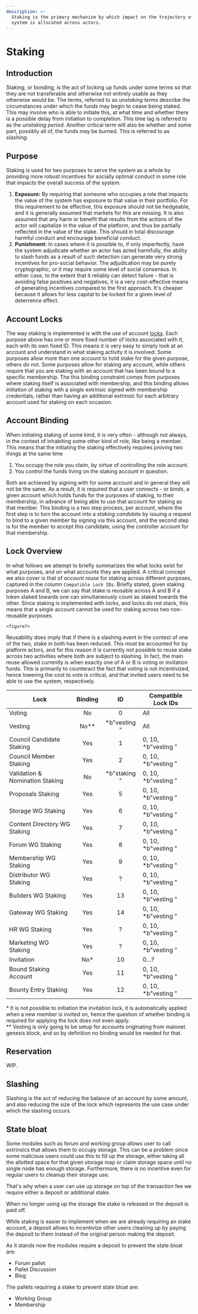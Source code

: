 ```yaml
---
description: >-
  Staking is the primary mechanism by which impact on the trajectory of the
  system is allocated across actors.
---
```


# Staking

## Introduction

Staking, or bonding, is the act of locking up funds under some terms so that they are not transferable and otherwise not entirely usable as they otherwise would be. The terms, referred to as _unstaking terms_ describe the circumstances under which the funds may begin to cease being staked. This may involve who is able to initiate this, at what time and whether there is a possible delay from initiation to completion. This time lag is referred to as the _unstaking period._ Another critical term will also be whether and some part, possibly all of, the funds may be burned. This is referred to as _slashing._

## **Purpose**

Staking is used for two purposes to serve the system as a whole by providing more robust incentives for socially optimal conduct in some role that impacts the overall success of the system.

1. **Exposure:** By requiring that someone who occupies a role that impacts the value of the system has exposure to that value in their portfolio. For this requirement to be effective, this exposure should not be hedgeable, and it is generally assumed that markets for this are missing. It is also assumed that any harm or benefit that results from the actions of the actor will capitalize in the value of the platform, and thus be partially reflected in the value of the stake. This should in total discourage harmful conduct and encourage beneficial conduct.
2. **Punishment:** In cases where it is possible to, if only imperfectly, have the system adjudicate whether an actor has acted harmfully, the ability to slash funds as a result of such detection can generate very strong incentives for pro-social behavior. The adjudication may be purely cryptographic, or it may require some level of social consensus. In either case, to the extent that it reliably can detect failure - that is avoiding false positives and negatives, it is a very cost-effective means of generating incentives compared to the first approach. It's cheaper because it allows for less capital to be locked for a given level of deterrence effect.

## Account Locks

The way staking is implemented is with the use of account [locks](staking.md). Each purpose above has one or more fixed number of locks associated with it, each with its own fixed ID. This means it is very easy to simply look at an account and understand in what staking activity it is involved. Some purposes allow more than one account to hold stake for the given purpose, others do not. Some purposes allow for staking any account, while others require that you are staking with an account that has been bound to a specific membership. The this binding constraint comes from purposes where staking itself is associated with membership, and this binding allows initiation of staking with a single extrinsic signed with membership credentials, rather than having an additional extrinsic for each arbitrary account used for staking on each occasion.

## Account Binding

When initiating staking of some kind, it is very often - although not always, in the context of inhabiting some other kind of role, like being a member. This means that the initiating the staking effectively requires proving two things at the same time

1. You occupy the role you claim, by virtue of controlling the role account.
2. You control the funds living on the staking account in question.

Both are achieved by signing with for some account and in general they will not be the same. As a result, it is required that a user connects - or _binds_, a given account which holds funds for the purposes of staking, to their membership, in advance of being able to use that account for staking as that member. This binding is a two step process, per account, where the first step is to turn the account into a _staking candidate_ by issuing a request to bind to a given member by signing via this account, and the second step is for the member to accept this candidate, using the controller account for that membership.

## Lock Overview

In what follows we attempt to briefly summarizes the what locks exist for what purposes, and on what accounts they are applied. A critical concept we also cover is that of _account reuse_ for staking across different purposes, captured in the column `Compatible Lock IDs`. Briefly stated, given staking purposes A and B, we can say that stake is reusable across A and B if a token staked towards one can simultaneously count as staked towards the other. Since staking is implemented with locks, and locks do not stack, this means that a single account cannot be used for staking across two non-reusable purposes.

`<figure?>`

Reusability does imply that if there is a slashing event in the context of one of the two, stake in both has been reduced. This must be accounted for by platform actors, and for this reason it is currently not possible to reuse stake across two activities where both are subject to slashing. In fact, the main reuse allowed currently is when exactly one of A or B is voting or invitation funds. This is primarily to counteract the fact that voting is not incentivized, hence lowering the cost to vote is critical, and that invited users need to be able to use the system, respectively.

| Lock                            | Binding |       ID      | Compatible Lock IDs  |
| ------------------------------- | :-----: | :-----------: | -------------------- |
| Voting                          |    No   |       0       | All                  |
| Vesting                         |  No\*\* | \*b"vesting " | All                  |
| Council Candidate Staking       |   Yes   |       1       | 0, 10, \*b"vesting " |
| Council Member Staking          |   Yes   |       2       | 0, 10, \*b"vesting " |
| Validation & Nomination Staking |    No   | \*b"staking " | 0, 10, \*b"vesting " |
| Proposals Staking               |   Yes   |       5       | 0, 10, \*b"vesting " |
| Storage WG Staking              |   Yes   |       6       | 0, 10, \*b"vesting " |
| Content Directory WG Staking    |   Yes   |       7       | 0, 10, \*b"vesting " |
| Forum WG Staking                |   Yes   |       8       | 0, 10, \*b"vesting " |
| Membership WG Staking           |   Yes   |       9       | 0, 10, \*b"vesting " |
| Distributor WG Staking          |   Yes   |       ?       | 0, 10, \*b"vesting " |
| Builders WG Staking             |   Yes   |       13      | 0, 10, \*b"vesting " |
| Gateway WG Staking              |   Yes   |       14      | 0, 10, \*b"vesting " |
| HR WG Staking                   |   Yes   |       ?       | 0, 10, \*b"vesting " |
| Marketing WG Staking            |   Yes   |       ?       | 0, 10, \*b"vesting " |
| Invitation                      |   No\*  |       10      | 0...?                |
| Bound Staking Account           |   Yes   |       11      | 0, 10, \*b"vesting " |
| Bounty Entry Staking            |   Yes   |       12      | 0, 10, \*b"vesting " |

\* It is not possible to initiation the invitation lock, it is automatically applied when a new member is invited on, hence the question of whether binding is required for applying the lock does not even apply.\
\*\* Vesting is only going to be setup for accounts originating from mainnet genesis block, and so by definition no binding would be needed for that.

## Reservation

WIP.

## Slashing

Slashing is the act of reducing the balance of an account by some amount, and also reducing the size of the lock which represents the use case under which the slashing occurs.

## State bloat

Some modules such as forum and working group allows user to call extrinsics that allows them to occupy storage. This can be a problem since some malicious users could use this to fill up the storage, either taking all the allotted space for that given storage map or claim storage space until no single node has enough storage. Furthermore, there is no incentive even for regular users to cleanup their storage use.

That's why when a user can use up storage on top of the transaction fee we require either a deposit or additional stake.

When no longer using up the storage the stake is released or the deposit is paid off.

While staking is easier to implement when we are already requiring an stake account, a deposit allows to incentivize other users cleaning up by paying the deposit to them instead of the original person making the deposit.

As it stands now the modules require a deposit to prevent the state bloat are:

* Forum pallet
* Pallet Discussion
* Blog

The pallets requiring a stake to prevent state bloat are:

* Working Group
* Membership
